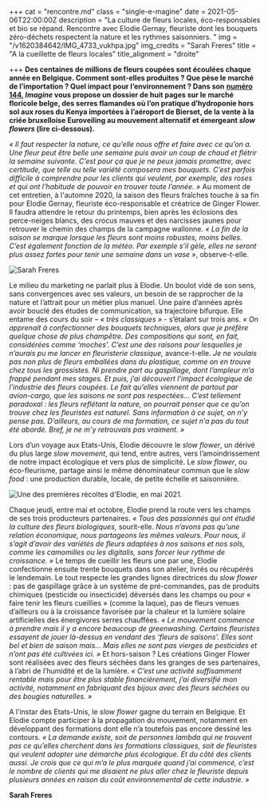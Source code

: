 +++
cat = "rencontre.md"
class = "single-e-magine"
date = 2021-05-06T22:00:00Z
description = "La culture de fleurs locales, éco-responsables et bio se répand. Rencontre avec Elodie Gernay, fleuriste dont les bouquets zéro-déchets respectent la nature et les rythmes saisonniers. "
img = "/v1620384642/IMG_4733_vukhpa.jpg"
img_credits = "Sarah Freres"
title = "A la cueillette de fleurs locales"
title_alignment = "droite"

+++
**Des centaines de millions de fleurs coupées sont écoulées chaque année en Belgique. Comment sont-elles produites ? Que pèse le marché de l’importation ? Quel impact pour l’environnement ? Dans son** [**numéro 144**](https://kiosque.imagine-magazine.com/)**, _Imagine_ vous propose un dossier de huit pages sur le marché floricole belge, des serres flamandes où l’on pratique d’hydroponie hors sol aux roses du Kenya importées à l’aéroport de Bierset, de la vente à la criée bruxelloise Euroveiling au mouvement alternatif et émergeant _slow flowers_ (lire ci-dessous).**

_« Il faut respecter la nature, ce qu’elle nous offre et faire avec ce qu’on a. Une fleur peut être belle une semaine puis avoir un coup de chaud et flétrir la semaine suivante. C’est pour ça que je ne peux jamais promettre, avec certitude, que telle ou telle variété composera mes bouquets. C’est parfois difficile à comprendre pour les clients qui veulent, par exemple, des roses et qui ont l’habitude de pouvoir en trouver toute l’année. »_ Au moment de cet entretien, à l'automne 2020, la saison des fleurs fraîches touche à sa fin pour Elodie Gernay, fleuriste éco-responsable et créatrice de Ginger Flower. Il faudra attendre le retour du printemps, bien après les éclosions des perce-neiges blancs, des crocus mauves et des narcisses jaunes pour retrouver le chemin des champs de la campagne wallonne. _« La fin de la saison se marque lorsque les fleurs sont moins robustes, moins belles. C’est également fonction de la météo. Par exemple s’il gèle, elles ne seront plus assez fortes pour tenir une semaine dans un vase »_, observe-t-elle.

![Sarah Freres](https://res.cloudinary.com/drg3m95yg/image/upload/c_limit,dpr_auto,q_70,w_1000,f_auto/v1620383638/IMG_4722_pjvyle.jpg "Entre mai et octobre, Elodie prend la route vers les champs de ses producteurs partenaires.")

Le milieu du marketing ne parlait plus à Elodie. Un boulot vidé de son sens, sans convergences avec ses valeurs, un besoin de se rapprocher de la nature et l’attrait pour un métier plus manuel. Une paire d’années après avoir bouclé des études de communication, sa trajectoire bifurque. Elle entame des cours du soir – _« très classiques »_ - s’étalant sur trois ans. _« On apprenait à confectionner des bouquets techniques, alors que je préfère quelque chose de plus champêtre. Des compositions qui sont, en fait, considérées comme ‘moches’. C’est une des raisons pour lesquelles je n’aurais pu me lancer en fleuristerie classique,_ avance-t-elle. _Je ne voulais pas non plus de fleurs emballées dans du plastique, comme on en trouve chez tous les grossistes. Ni prendre part au gaspillage, dont l’ampleur m’a frappé pendant mes stages. Et puis, j’ai découvert l’impact écologique de l’industrie des fleurs coupées. Le fait qu’elles viennent de partout par avion-cargo, que les saisons ne sont pas respectées… C’est tellement paradoxal : les fleurs reflétant la nature, on pourrait penser que ce qu’on trouve chez les fleuristes est naturel. Sans information à ce sujet, on n’y pense pas. D’ailleurs, au cours de ma formation, ce sujet n’a pas du tout été abordé. Bref, je ne m’y retrouvais pas vraiment. »_

Lors d’un voyage aux Etats-Unis, Elodie découvre le _slow flower_, un dérivé du plus large _slow movement_, qui tend, entre autres, vers l’amoindrissement de notre impact écologique et vers plus de simplicité. Le _slow flower_, ou éco-fleurisme, partage ainsi le même dénominateur commun que le _slow food_ : une production durable, locale, de petite échelle et saisonnière.

![Une des premières récoltes d'Elodie, en mai 2021. ](https://res.cloudinary.com/drg3m95yg/image/upload/c_limit,dpr_auto,q_70,w_1000,f_auto/v1620383382/IMG_4736_lwgo6w.jpg "Une des premières récoltes d'Elodie, en mai 2021. ")

Chaque jeudi, entre mai et octobre, Elodie prend la route vers les champs de ses trois producteurs partenaires. _« Tous des passionnés qui ont étudié la culture des fleurs biologiques,_ sourit-elle. _Nous n’avons pas qu’une relation économique, nous partageons les mêmes valeurs. Pour nous, il s’agit d’avoir des variétés de fleurs adaptées à nos saisons et nos sols, comme les camomilles ou les digitalis, sans forcer leur rythme de croissance. »_ Le temps de cueillir les fleurs une par une, Elodie confectionne ensuite trente bouquets dans son atelier, livrés ou récupérés le lendemain. Le tout respecte les grandes lignes directrices du _slow flower_ : pas de gaspillage grâce à un système de pré-commandes, pas de produits chimiques (pesticide ou insecticide) déversés dans les champs ou pour « faire tenir les fleurs cueillies » (comme la laque), pas de fleurs venues d’ailleurs ou à la croissance favorisée par la chaleur et la lumière solaire artificielles des énergivores serres chauffées. _« Le mouvement commence à prendre mais il y a encore beaucoup de greenwashing._ _Certains fleuristes essayent de jouer là-dessus en vendant des ‘fleurs de saisons’. Elles sont bel et bien de saison mais… Mais elles ne sont pas vierges de pesticides et n’ont pas été cultivées ici. »_ Et hors-saison ? Les créations Ginger Flower sont réalisées avec des fleurs séchées dans les granges de ses partenaires, à l’abri de l’humidité et de la lumière. _« C’est une activité suffisamment rentable mais pour être plus stable financièrement, j’ai diversifié mon activité, notamment en fabriquant des bijoux avec des fleurs séchées ou des bougies naturelles. »_

A l’instar des Etats-Unis, le _slow flower_ gagne du terrain en Belgique. Et Elodie compte participer à la propagation du mouvement, notamment en développant des formations dont elle n’a toutefois pas encore dessiné les contours. _« La demande existe, soit de personnes lambda qui ne trouvent pas ce qu’elles cherchent dans les formations classiques, soit de fleuristes qui veulent adopter une démarche plus écologique. Et du côté des clients aussi. Je crois que ce qui m’a le plus marquée quand j’ai commencé, c’est le nombre de clients qui me disaient ne plus aller chez le fleuriste depuis plusieurs années en raison du coût environnemental de cette industrie. »_

**Sarah Freres**